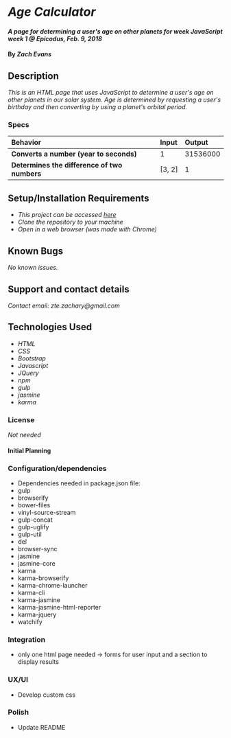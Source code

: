 # _Age Calculator_

#### _A page for determining a user's age on other planets for week JavaScript week 1 @ Epicodus, Feb. 9, 2018_

#### By _**Zach Evans**_

## Description

_This is an HTML page that uses JavaScript to determine a user's age on other planets in our solar system. Age is determined by requesting a user's birthday and then converting by using a planet's orbital period._

### Specs
| Behavior | Input | Output |
| :-------------     | :------------- | :-------------
| **Converts a number (year to seconds)** | 1 | 31536000 |
| **Determines the difference of two numbers** | [3, 2] | 1 |


## Setup/Installation Requirements

* _This project can be accessed [here](https://github.com/ZEvans1/galactic-age-calculator)_
* _Clone the repository to your machine_
* _Open in a web browser (was made with Chrome)_

## Known Bugs

_No known issues._

## Support and contact details

_Contact email: zte.zachary@gmail.com_

## Technologies Used

* _HTML_
* _CSS_
* _Bootstrap_
* _Javascript_
* _JQuery_
* _npm_
* _gulp_
* _jasmine_
* _karma_


### License

*Not needed*

####  Initial Planning

### Configuration/dependencies
  * Dependencies needed in package.json file:
  * gulp
  * browserify
  * bower-files
  * vinyl-source-stream
  * gulp-concat
  * gulp-uglify
  * gulp-util
  * del
  * browser-sync
  * jasmine
  * jasmine-core
  * karma
  * karma-browserify
  * karma-chrome-launcher
  * karma-cli
  * karma-jasmine
  * karma-jasmine-html-reporter
  * karma-jquery
  * watchify

### Integration
  * only one html page needed -> forms for user input and a section to display results


### UX/UI
  * Develop custom css

### Polish
  * Update README
